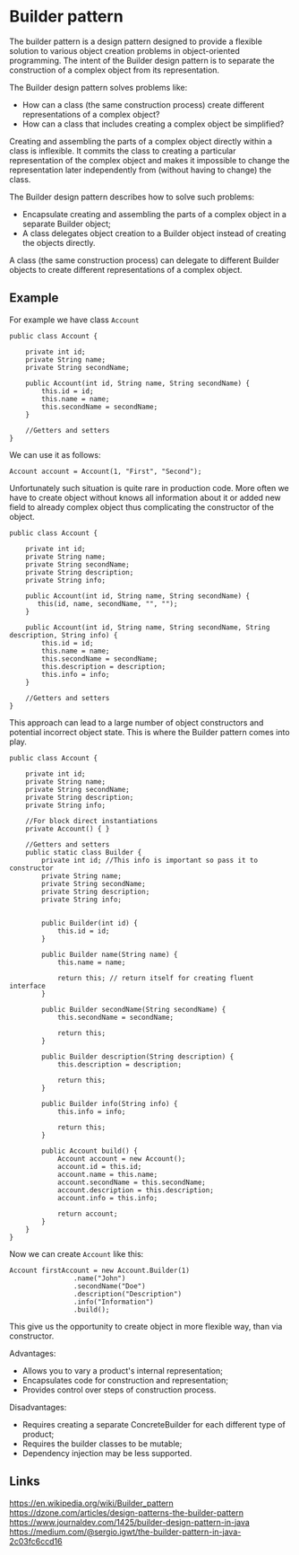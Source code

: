 # Builder pattern
The builder pattern is a design pattern designed to provide a flexible solution to various object creation problems in object-oriented programming. The intent of the Builder design pattern is to separate the construction of a complex object from its representation.

The Builder design pattern solves problems like:
- How can a class (the same construction process) create different representations of a complex object?
- How can a class that includes creating a complex object be simplified?

Creating and assembling the parts of a complex object directly within a class is inflexible. It commits the class to creating a particular representation of the complex object and makes it impossible to change the representation later independently from (without having to change) the class.

The Builder design pattern describes how to solve such problems:
- Encapsulate creating and assembling the parts of a complex object in a separate Builder object;
- A class delegates object creation to a Builder object instead of creating the objects directly.

A class (the same construction process) can delegate to different Builder objects to create different representations of a complex object.

## Example
For example we have class `Account`
```
public class Account {

    private int id;
    private String name;
    private String secondName;

    public Account(int id, String name, String secondName) {
        this.id = id;
        this.name = name;
        this.secondName = secondName;
    }

    //Getters and setters
}
```

We can use it as follows:
```
Account account = Account(1, "First", "Second");
```

Unfortunately such situation is quite rare in production code. More often we have to create object without knows all information about it or added new field to already complex object thus complicating the constructor of the object.

```
public class Account {

    private int id;
    private String name;
    private String secondName;
    private String description;
    private String info;

    public Account(int id, String name, String secondName) {
       this(id, name, secondName, "", "");
    }

    public Account(int id, String name, String secondName, String description, String info) {
        this.id = id;
        this.name = name;
        this.secondName = secondName;
        this.description = description;
        this.info = info;
    }

    //Getters and setters
}
```
This approach can lead to a large number of object constructors and potential incorrect object state. This is where the Builder pattern comes into play.

```
public class Account {

    private int id;
    private String name;
    private String secondName;
    private String description;
    private String info;

    //For block direct instantiations
    private Account() { }

    //Getters and setters
    public static class Builder {
        private int id; //This info is important so pass it to constructor
        private String name;
        private String secondName;
        private String description;
        private String info;
        
        
        public Builder(int id) {
            this.id = id;
        }
        
        public Builder name(String name) {
            this.name = name;
            
            return this; // return itself for creating fluent interface
        }
        
        public Builder secondName(String secondName) {
            this.secondName = secondName;
            
            return this;
        }
        
        public Builder description(String description) {
            this.description = description;
            
            return this;
        }
        
        public Builder info(String info) {
            this.info = info;
            
            return this;
        }
        
        public Account build() {
            Account account = new Account();
            account.id = this.id;
            account.name = this.name;
            account.secondName = this.secondName;
            account.description = this.description;
            account.info = this.info;
            
            return account;
        }
    }
}
```

Now we can create `Account` like this:
```
Account firstAccount = new Account.Builder(1)
                .name("John")
                .secondName("Doe")
                .description("Description")
                .info("Information")
                .build();
```
This give us the opportunity to create object in more flexible way, than via constructor.

Advantages:
- Allows you to vary a product's internal representation;
- Encapsulates code for construction and representation;
- Provides control over steps of construction process.

Disadvantages:
- Requires creating a separate ConcreteBuilder for each different type of product;
- Requires the builder classes to be mutable;
- Dependency injection may be less supported.

## Links
https://en.wikipedia.org/wiki/Builder_pattern  
https://dzone.com/articles/design-patterns-the-builder-pattern  
https://www.journaldev.com/1425/builder-design-pattern-in-java  
https://medium.com/@sergio.igwt/the-builder-pattern-in-java-2c03fc6ccd16  
